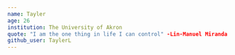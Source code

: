 ```yaml
---
name: Tayler
age: 26
institution: The University of Akron
quote: "I am the one thing in life I can control" -Lin-Manuel Miranda
github_user: TaylerL
---
```

